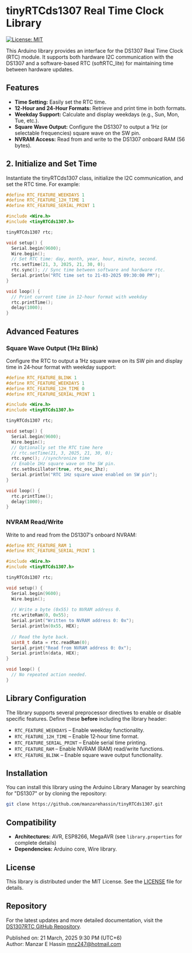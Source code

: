 # tinyRTCds1307 Real Time Clock Library

[![License: MIT](https://img.shields.io/badge/License-MIT-yellow.svg)](LICENSE)

This Arduino library provides an interface for the DS1307 Real Time Clock (RTC) module. It supports both hardware I2C communication with the DS1307 and a software-based RTC (softRTC_lite) for maintaining time between hardware updates.

## Features

- **Time Setting:** Easily set the RTC time.
- **12‑Hour and 24‑Hour Formats:** Retrieve and print time in both formats.
- **Weekday Support:** Calculate and display weekdays (e.g., Sun, Mon, Tue, etc.).
- **Square Wave Output:** Configure the DS1307 to output a 1Hz (or selectable frequencies) square wave on the SW pin.
- **NVRAM Access:** Read from and write to the DS1307 onboard RAM (56 bytes).

## 2. Initialize and Set Time

Instantiate the tinyRTCds1307 class, initialize the I2C communication, and set the RTC time. For example:

```cpp
#define RTC_FEATURE_WEEKDAYS 1
#define RTC_FEATURE_12H_TIME 1
#define RTC_FEATURE_SERIAL_PRINT 1

#include <Wire.h>
#include <tinyRTCds1307.h>

tinyRTCds1307 rtc;

void setup() {
  Serial.begin(9600);
  Wire.begin();
  // Set RTC time: day, month, year, hour, minute, second.
  rtc.setTime(21, 3, 2025, 21, 30, 0);
  rtc.sync(); // Sync time between software and hardware rtc.
  Serial.println("RTC time set to 21-03-2025 09:30:00 PM");
}

void loop() {
  // Print current time in 12-hour format with weekday
  rtc.printTime();
  delay(1000);
}
```

## Advanced Features

### Square Wave Output (1Hz Blink)

Configure the RTC to output a 1Hz square wave on its SW pin and display time in 24‑hour format with weekday support:

```cpp
#define RTC_FEATURE_BLINK 1
#define RTC_FEATURE_WEEKDAYS 1
#define RTC_FEATURE_12H_TIME 0
#define RTC_FEATURE_SERIAL_PRINT 1

#include <Wire.h>
#include <tinyRTCds1307.h>

tinyRTCds1307 rtc;

void setup() {
  Serial.begin(9600);
  Wire.begin();
  // Optionally set the RTC time here
  // rtc.setTime(21, 3, 2025, 21, 30, 0);
  rtc.sync(); //synchronize time
  // Enable 1Hz square wave on the SW pin.
  rtc.setOscillator(true, rtc_osc_1hz);
  Serial.println("RTC 1Hz square wave enabled on SW pin");
}

void loop() {
  rtc.printTime();
  delay(1000);
}
```

### NVRAM Read/Write

Write to and read from the DS1307's onboard NVRAM:

```cpp
#define RTC_FEATURE_RAM 1
#define RTC_FEATURE_SERIAL_PRINT 1

#include <Wire.h>
#include <tinyRTCds1307.h>

tinyRTCds1307 rtc;

void setup() {
  Serial.begin(9600);
  Wire.begin();
  
  // Write a byte (0x55) to NVRAM address 0.
  rtc.writeRam(0, 0x55);
  Serial.print("Written to NVRAM address 0: 0x");
  Serial.println(0x55, HEX);
  
  // Read the byte back.
  uint8_t data = rtc.readRam(0);
  Serial.print("Read from NVRAM address 0: 0x");
  Serial.println(data, HEX);
}

void loop() {
  // No repeated action needed.
}
```

## Library Configuration

The library supports several preprocessor directives to enable or disable specific features. Define these **before** including the library header:

- `RTC_FEATURE_WEEKDAYS` – Enable weekday functionality.
- `RTC_FEATURE_12H_TIME` – Enable 12‑hour time format.
- `RTC_FEATURE_SERIAL_PRINT` – Enable serial time printing.
- `RTC_FEATURE_RAM` – Enable NVRAM (RAM) read/write functions.
- `RTC_FEATURE_BLINK` – Enable square wave output functionality.

## Installation

You can install this library using the Arduino Library Manager by searching for "DS1307" or by cloning the repository:

```bash
git clone https://github.com/manzarehassin/tinyRTCds1307.git
```

## Compatibility

- **Architectures:** AVR, ESP8266, MegaAVR (see `library.properties` for complete details)
- **Dependencies:** Arduino core, Wire library.

## License

This library is distributed under the MIT License. See the [LICENSE](LICENSE) file for details.

## Repository

For the latest updates and more detailed documentation, visit the [DS1307RTC GitHub Repository](https://github.com/manzarehassin/tinyRTCds1307).

Published on: 21 March, 2025 9:30 PM (UTC+6)  
Author: Manzar E Hassin <mnz247@hotmail.com>
